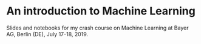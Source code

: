 # An introduction to Machine Learning

Slides and notebooks for my crash course on Machine Learning at Bayer AG, Berlin (DE), July 17-18, 2019.

